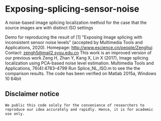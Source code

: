 # Exposing-splicing-sensor-noise
A noise-based image splicing localization method for the case that the source images are with distinct ISO settings

Demo for reproducing the result of 
[1] "Exposing Image splicing with inconsistent sensor noise levels" (accepted by Multimedia Tools and Applications, 2020). 
Homepage: http://www.escience.cn/people/Zenghui         
    Contact: zengh5@mail2.sysu.edu.cn
    This work is an improved version of our previous work 
    Zeng H, Zhan Y, Kang X, Lin X (2017), Image splicing localization using PCA-based noise level estimation. Multimedia Tools and Applications, 76(4):4783–4799
    Run Splice_NL_ISO.m to see the the comparison results. The code has been verified on Matlab 2015a, Windows 10 64bit
## Disclaimer notice ##
    We public this code solely for the convenience of researchers to reproduce our idea accurately and rapidly. Hence, it is for academic use only.
